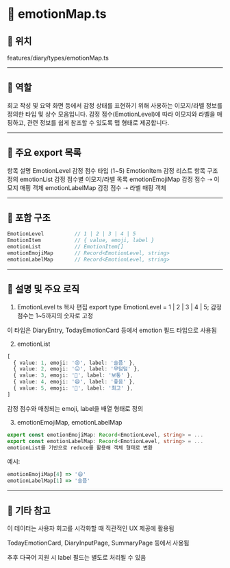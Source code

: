 # 📄 emotionMap.ts
## 📁 위치
features/diary/types/emotionMap.ts

---

## 🧭 역할
회고 작성 및 요약 화면 등에서 감정 상태를 표현하기 위해 사용하는 이모지/라벨 정보를 정의한 타입 및 상수 모음입니다.
감정 점수(EmotionLevel)에 따라 이모지와 라벨을 매핑하고, 관련 정보를 쉽게 참조할 수 있도록 맵 형태로 제공합니다.

---

## 🔗 주요 export 목록
항목	설명
EmotionLevel	감정 점수 타입 (1~5)
EmotionItem	감정 리스트 항목 구조 정의
emotionList	감정 점수별 이모지/라벨 목록
emotionEmojiMap	감정 점수 ➝ 이모지 매핑 객체
emotionLabelMap	감정 점수 ➝ 라벨 매핑 객체

---

## 🧩 포함 구조
```ts
EmotionLevel          // 1 | 2 | 3 | 4 | 5
EmotionItem           // { value, emoji, label }
emotionList           // EmotionItem[]
emotionEmojiMap       // Record<EmotionLevel, string>
emotionLabelMap       // Record<EmotionLevel, string>
```

---

## 📝 설명 및 주요 로직
1. EmotionLevel
ts
복사
편집
export type EmotionLevel = 1 | 2 | 3 | 4 | 5;
감정 점수는 1~5까지의 숫자로 고정

이 타입은 DiaryEntry, TodayEmotionCard 등에서 emotion 필드 타입으로 사용됨

2. emotionList
```ts
[
  { value: 1, emoji: '😢', label: '슬픔' },
  { value: 2, emoji: '😐', label: '무덤덤' },
  { value: 3, emoji: '🙂', label: '보통' },
  { value: 4, emoji: '😄', label: '좋음' },
  { value: 5, emoji: '🤩', label: '최고' },
]
```
감정 점수와 매칭되는 emoji, label을 배열 형태로 정의

3. emotionEmojiMap, emotionLabelMap
```ts
export const emotionEmojiMap: Record<EmotionLevel, string> = ...
export const emotionLabelMap: Record<EmotionLevel, string> = ...
emotionList를 기반으로 reduce를 활용해 객체 형태로 변환
```

예시:

```ts
emotionEmojiMap[4] => '😄'
emotionLabelMap[1] => '슬픔'
```

---

## 📌 기타 참고
이 데이터는 사용자 회고를 시각화할 때 직관적인 UX 제공에 활용됨

TodayEmotionCard, DiaryInputPage, SummaryPage 등에서 사용됨

추후 다국어 지원 시 label 필드는 별도로 처리될 수 있음
